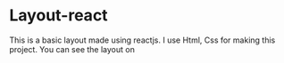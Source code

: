 # Layout-react
This is a basic layout made using reactjs. 
I use Html, Css for making this project.
You can see the layout on 
